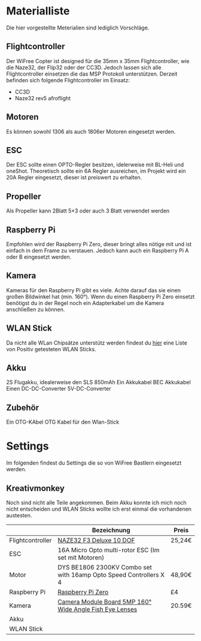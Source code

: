 # Materialliste
Die hier vorgestellte Meterialien sind lediglich Vorschläge. 

## Flightcontroller
Der WiFree Copter ist designed für die 35mm x 35mm Flightcontroller, wie die Naze32, der Flip32 oder der CC3D. Jedoch lassen sich alle Flightcontroller einsetzen die das MSP Protokoll unterstützen. 
Derzeit befinden sich folgende Flightcontroller im Einsatz:

* CC3D
* Naze32 rev5 afroflight

## Motoren
Es können sowohl 1306 als auch 1806er Motoren eingesetzt werden. 

## ESC
Der ESC sollte einen OPTO-Regler besitzen, idelerweise mit BL-Heli und oneShot. Theoretisch sollte ein 6A Regler ausreichen, im Projekt wird ein 20A Regler eingesetzt, dieser ist preiswert zu erhalten.

## Propeller
Als Propeller kann 2Blatt 5×3 oder auch 3 Blatt verwendet werden

## Raspberry Pi
Empfohlen wird der Raspberry Pi Zero, dieser bringt alles nötige mit und ist einfach in dem Frame zu verstauen. Jedoch kann auch ein Raspberry Pi A oder B eingesetzt werden.

## Kamera
Kameras für den Raspberry Pi gibt es viele. Achte darauf das sie einen großen Bildwinkel hat (min. 160°). Wenn du einen Raspberry Pi Zero einsetzt benötigst du in der Regel noch ein Adapterkabel um die Kamera anschließen zu können.

## WLAN Stick
Da nicht alle WLan Chipsätze unterstütz werden findest du [hier](Wifi-Kompatibilität.my) eine Liste von Positiv getesteten WLAN Sticks.

## Akku
2S Flugakku, idealerweise den SLS 850mAh
Ein Akkukabel BEC Akkukabel
Einen DC-DC-Converter 5V-DC-Converter

## Zubehör
Ein OTG-KAbel OTG Kabel für den Wlan-Stick


# Settings
Im folgenden findest du Settings die so von WiFree Bastlern eingesetzt werden.

## Kreativmonkey
Noch sind nicht alle Teile angekommen. Beim Akku konnte ich mich noch nicht entscheiden und WLAN Sticks wollte ich erst einmal die vorhandenen austesten.

|  | Bezeichnung | Preis |
| -------- | -------- | -------- |
| Flightcontroller | [NAZE32 F3 Deluxe 10 DOF](http://www.banggood.com/de/Upgrade-NAZE32-F3-Flight-Controller-Acro-6-DOF-Deluxe-10-DOF-for-Multirotor-Racing-p-1010232.html) | 25,24€ |
| ESC | 16A Micro Opto multi-rotor ESC (Im set mit Motoren) | |
| Motor | DYS BE1806 2300KV Combo set with 16amp Opto Speed Controllers X 4 | 48,90€ |
| Raspberry Pi | [Raspberry Pi Zero](https://shop.pimoroni.com/products/raspberry-pi-zero) | £4 |
| Kamera | [Camera Module Board 5MP 160° Wide Angle Fish Eye Lenses](http://cgi.ebay.de/ws/eBayISAPI.dll?ViewItem&item=381433696194#ht_7786wt_1276) | 20.59€ |
| Akku | | |
| WLAN Stick | | |